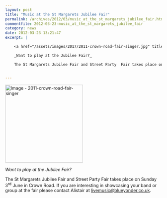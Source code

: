 ```yaml
---
layout: post
title: "Music at the St Margarets Jubilee Fair"
permalink: /archives/2012/03/music_at_the_st_margarets_jubilee_fair.html
commentfile: 2012-03-23-music_at_the_st_margarets_jubilee_fair
category: news
date: 2012-03-23 13:21:47
excerpt: |

    <a href="/assets/images/2017/2011-crown-road-fair-singer.jpg" title="Click for a larger image"><img src="/assets/images/2017/2011-crown-road-fair-singer-thumb.jpg" width="150" alt="Image - 2011-crown-road-fair-singer"  class="photo right"/></a>

    _Want to play at the Jubilee Fair?_

    The St Margarets Jubilee Fair and Street Party  Fair takes place on Sunday 3<sup>rd</sup> June in Crown Road. If you are interesting in showcasing your band or group at the fair please contact Alistair at <a href="mailto:livemusic@blueyonder.co.uk.">livemusic@blueyonder.co.uk</a>


---
```


<a href="/assets/images/2017/2011-crown-road-fair-singer.jpg" title="Click for a larger image"><img src="/assets/images/2017/2011-crown-road-fair-singer-thumb.jpg" width="250" alt="Image - 2011-crown-road-fair-singer"  class="photo right"/></a>

*Want to play at the Jubilee Fair?*

The St Margarets Jubilee Fair and Street Party Fair takes place on Sunday 3<sup>rd</sup> June in Crown Road. If you are interesting in showcasing your band or group at the fair please contact Alistair at <livemusic@blueyonder.co.uk>.

